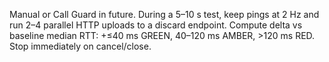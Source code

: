 Manual or Call Guard in future. During a 5–10 s test, keep pings at 2 Hz and run 2–4 parallel HTTP uploads to a discard endpoint. Compute delta vs baseline median RTT: +≤40 ms GREEN, 40–120 ms AMBER, >120 ms RED. Stop immediately on cancel/close.
